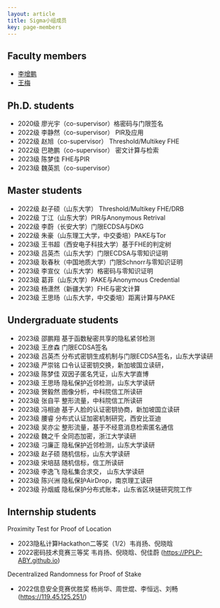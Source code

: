 ```yaml
---
layout: article
title: Sigma小组成员
key: page-members
---
```



## Faculty members

- [李增鹏](https://faculty.sdu.edu.cn/lizengpeng/zh_CN/index.htm)
- [王梅](https://faculty.sdu.edu.cn/wangmei12345/zh_CN/index.htm)


## Ph.D. students

- 2020级 廖光宇（co-supervisor）格密码与门限签名
- 2022级 李静然（co-supervisor） PIR及应用
- 2022级 赵旭（co-supervisor） Threshold/Multikey FHE
- 2022级 巴艳鹏（co-supervisor） 密文计算与检索
- 2023级 陈梦佳 FHE与PIR
- 2023级 魏英凯（co-supervisor）


## Master students

- 2022级 赵子硕（山东大学） Threshold/Multikey FHE/DRB
- 2022级 丁江（山东大学）PIR与Anonymous Retrival
- 2022级 李蔚（长安大学）门限ECDSA与DKG
- 2022级 朱豪（山东理工大学，中交委培）PAKE与Tor
- 2023级 王书超（西安电子科技大学）基于FHE的判定树
- 2023级 吕英杰（山东大学）门限ECDSA与零知识证明
- 2023级 耿春秋（中国地质大学）门限Schnorr与零知识证明
- 2023级 李宣仪（山东大学）格密码与零知识证明
- 2023级 葛菲（山东大学）PAKE与Anonymous Credential
- 2023级 杨潇然（新疆大学）FHE与密文计算
- 2023级 王思旸（山东大学，中交委培）距离计算与PAKE


## Undergraduate students

- 2023级 邵鹏翔 基于函数秘密共享的隐私紧邻检测
- 2023级 王彦森 门限ECDSA签名
- 2023级 吕英杰 分布式密钥生成机制与门限ECDSA签名，山东大学读研
- 2023级 严崇铭 口令认证密钥交换，新加坡国立读研，
- 2023级 陈梦佳 双因子匿名凭证，山东大学直博
- 2023级 王思旸 隐私保护近邻检测，山东大学读研
- 2023级 贺毅然 图像分析，中科院信工所读研
- 2023级 张自平 整形流量，中科院信工所读研
- 2023级 冯相迪 基于人脸的认证密钥协商，新加坡国立读研
- 2023级 腰睿 分布式认证加密机制研究，西安比亚迪
- 2023级 吴亦尘 整形流量，基于不经意消息检索匿名通信
- 2022级 魏之千 全同态加密，浙江大学读研
- 2023级 刁廉正 隐私保护近邻检测，山东大学读研
- 2023级 赵子硕 随机信标，山东大学读研
- 2023级 宋培喆 随机信标，信工所读研
- 2023级 李逸飞 隐私集合求交， 山东大学读研
- 2023级 陈兴洲 隐私保护AirDrop，南京理工读研
- 2023级 孙烟威 隐私保护分布式账本，山东省区块链研究院工作


## Internship students

Proximity Test for Proof of Location
- 2023隐私计算Hackathon二等奖（1/2）韦肖扬、倪晓晗
- 2022密码技术竞赛三等奖 韦肖扬、倪晓晗、倪佳蔚 (https://PPLP-ABY.github.io)
  
Decentralized Randomness for Proof of Stake
- 2022信息安全竞赛优胜奖 杨尚华、周世焜、李恒远、刘畅 (https://119.45.125.251/)
